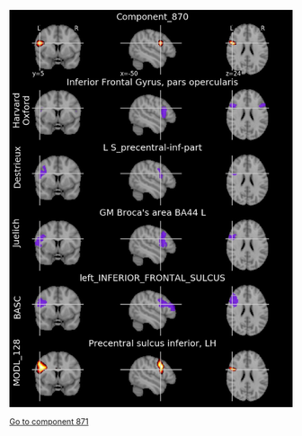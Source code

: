 


![870](preliminary/870.jpg "Component 870")

[Go to component 871](https://parietal-inria.github.io/MODL_atlas/1024/871 "Component 871")
